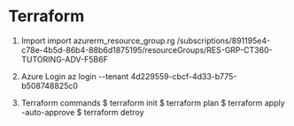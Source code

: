 # Terraform

1. Import
  import azurerm_resource_group.rg /subscriptions/891195e4-c78e-4b5d-86b4-88b6d1875195/resourceGroups/RES-GRP-CT360-TUTORING-ADV-F5B6F

2. Azure Login
  az login --tenant 4d229559-cbcf-4d33-b775-b508748825c0

3. Terraform commands
  $ terraform init
  $ terraform plan
  $ terraform apply -auto-approve
  $ terraform detroy
  
